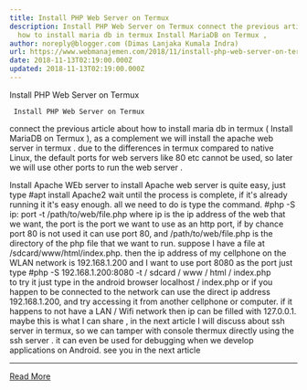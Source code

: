 ```yaml
---
title: Install PHP Web Server on Termux
description: Install PHP Web Server on Termux connect the previous article about
  how to install maria db in termux Install MariaDB on Termux ,
author: noreply@blogger.com (Dimas Lanjaka Kumala Indra)
url: https://www.webmanajemen.com/2018/11/install-php-web-server-on-termux.html
date: 2018-11-13T02:19:00.000Z
updated: 2018-11-13T02:19:00.000Z
---
```


Install PHP Web Server on Termux



     Install PHP Web Server on Termux 
 connect the previous article about how to install maria db in termux ( Install MariaDB on Termux ), as a complement we will install the apache web server in termux .  due to the differences in termux compared to native Linux, the default ports for web servers like 80 etc cannot be used, so later we will use other ports to run the web server . 
 
 Install Apache WEb server 
 to install Apache web server is quite easy, just type 
  #apt install Apache2 
 wait until the process is complete, if it's already running it it's easy enough.  all we need to do is type the command. 
  #php -S ip: port -t /path/to/web/file.php 
 where ip is the ip address of the web that we want, the port is the port we want to use as an http port, if by chance port 80 is not used it can use port 80, and /path/to/web/file.php is the directory of the php file that we want to run. 
 suppose I have a file at /sdcard/www/html/index.php.  then the ip address of my cellphone on the WLAN network is 192.168.1.200 and I want to use port 8080 as the port just type 
  #php -S 192.168.1.200:8080 -t / sdcard / www / html / index.php  
 to try it just type in the android browser localhost / index.php or if you happen to be connected to the network can use the direct ip address 192.168.1.200, and try accessing it from another cellphone or computer.  if it happens to not have a LAN / Wifi network then ip can be filled with 127.0.0.1. 
 maybe this is what I can share , in the next article I will discuss about ssh server in termux, so we can tamper with console thermux directly using the ssh server .  it can even be used for debugging when we develop applications on Android.
see you in the next article<hr/> <a href="https://www.webmanajemen.com/2018/11/install-php-web-server-on-termux.html" rel="follow" class="button" id="read-more">Read More</a>